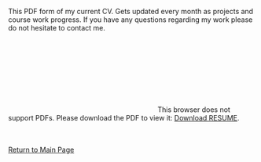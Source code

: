 This PDF form of my current CV. Gets updated every month as projects and course work progress. If you have any questions regarding my work please do not hesitate to contact me.  

<object data="https://github.com/OBrianbl/Resume/blob/master/OBriant_Brandon_CV.pdf" width="700px" height="700px">
    <embed src="https://github.com/OBrianbl/Resume/blob/master/OBriant_Brandon_CV.pdf">
        This browser does not support PDFs. Please download the PDF to view it: <a href="https://github.com/OBrianbl/Resume/blob/master/OBriant_Brandon_CV.pdf">Download RESUME</a>.</p>
    </embed>
</object>


<br><br><a href="https://obrianbl.github.io/">Return to Main Page</a>
